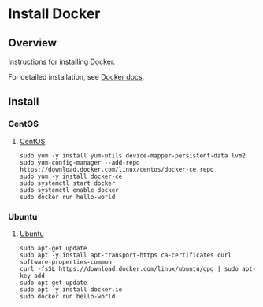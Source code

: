 # Install Docker

## Overview

Instructions for installing [Docker](https://www.docker.com/).

For detailed installation, see [Docker docs](https://docs.docker.com/install/).

## Install

### CentOS

1. [CentOS](https://docs.docker.com/install/linux/docker-ce/centos/)

    ```console
    sudo yum -y install yum-utils device-mapper-persistent-data lvm2
    sudo yum-config-manager --add-repo https://download.docker.com/linux/centos/docker-ce.repo
    sudo yum -y install docker-ce
    sudo systemctl start docker
    sudo systemctl enable docker
    sudo docker run hello-world
    ```

### Ubuntu

1. [Ubuntu](https://docs.docker.com/install/linux/docker-ce/ubuntu/)

    ```console
    sudo apt-get update
    sudo apt -y install apt-transport-https ca-certificates curl software-properties-common
    curl -fsSL https://download.docker.com/linux/ubuntu/gpg | sudo apt-key add -
    sudo apt-get update
    sudo apt -y install docker.io
    sudo docker run hello-world
    ```
